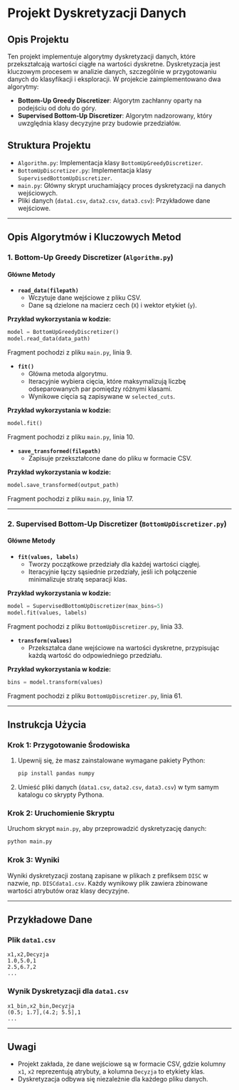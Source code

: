 # Projekt Dyskretyzacji Danych

## Opis Projektu

Ten projekt implementuje algorytmy dyskretyzacji danych, które przekształcają wartości ciągłe na wartości dyskretne. Dyskretyzacja jest kluczowym procesem w analizie danych, szczególnie w przygotowaniu danych do klasyfikacji i eksploracji. W projekcie zaimplementowano dwa algorytmy:
- **Bottom-Up Greedy Discretizer**: Algorytm zachłanny oparty na podejściu od dołu do góry.
- **Supervised Bottom-Up Discretizer**: Algorytm nadzorowany, który uwzględnia klasy decyzyjne przy budowie przedziałów.

## Struktura Projektu

- `Algorithm.py`: Implementacja klasy `BottomUpGreedyDiscretizer`.
- `BottomUpDiscretizer.py`: Implementacja klasy `SupervisedBottomUpDiscretizer`.
- `main.py`: Główny skrypt uruchamiający proces dyskretyzacji na danych wejściowych.
- Pliki danych (`data1.csv`, `data2.csv`, `data3.csv`): Przykładowe dane wejściowe.

---

## Opis Algorytmów i Kluczowych Metod

### **1. Bottom-Up Greedy Discretizer (`Algorithm.py`)**

#### Główne Metody
- **`read_data(filepath)`**
  - Wczytuje dane wejściowe z pliku CSV.
  - Dane są dzielone na macierz cech (`X`) i wektor etykiet (`y`).

**Przykład wykorzystania w kodzie:**
```python
model = BottomUpGreedyDiscretizer()
model.read_data(data_path)
```
Fragment pochodzi z pliku `main.py`, linia 9.

- **`fit()`**
  - Główna metoda algorytmu.
  - Iteracyjnie wybiera cięcia, które maksymalizują liczbę odseparowanych par pomiędzy różnymi klasami.
  - Wynikowe cięcia są zapisywane w `selected_cuts`.

**Przykład wykorzystania w kodzie:**
```python
model.fit()
```
Fragment pochodzi z pliku `main.py`, linia 10.

- **`save_transformed(filepath)`**
  - Zapisuje przekształcone dane do pliku w formacie CSV.

**Przykład wykorzystania w kodzie:**
```python
model.save_transformed(output_path)
```
Fragment pochodzi z pliku `main.py`, linia 17.

---

### **2. Supervised Bottom-Up Discretizer (`BottomUpDiscretizer.py`)**

#### Główne Metody
- **`fit(values, labels)`**
  - Tworzy początkowe przedziały dla każdej wartości ciągłej.
  - Iteracyjnie łączy sąsiednie przedziały, jeśli ich połączenie minimalizuje stratę separacji klas.

**Przykład wykorzystania w kodzie:**
```python
model = SupervisedBottomUpDiscretizer(max_bins=5)
model.fit(values, labels)
```
Fragment pochodzi z pliku `BottomUpDiscretizer.py`, linia 33.

- **`transform(values)`**
  - Przekształca dane wejściowe na wartości dyskretne, przypisując każdą wartość do odpowiedniego przedziału.

**Przykład wykorzystania w kodzie:**
```python
bins = model.transform(values)
```
Fragment pochodzi z pliku `BottomUpDiscretizer.py`, linia 61.

---

## Instrukcja Użycia

### Krok 1: Przygotowanie Środowiska
1. Upewnij się, że masz zainstalowane wymagane pakiety Python:
   ```bash
   pip install pandas numpy
   ```

2. Umieść pliki danych (`data1.csv`, `data2.csv`, `data3.csv`) w tym samym katalogu co skrypty Pythona.

### Krok 2: Uruchomienie Skryptu
Uruchom skrypt `main.py`, aby przeprowadzić dyskretyzację danych:
```bash
python main.py
```

### Krok 3: Wyniki
Wyniki dyskretyzacji zostaną zapisane w plikach z prefiksem `DISC` w nazwie, np. `DISCdata1.csv`. Każdy wynikowy plik zawiera zbinowane wartości atrybutów oraz klasy decyzyjne.

---

## Przykładowe Dane

### Plik `data1.csv`
```csv
x1,x2,Decyzja
1.0,5.0,1
2.5,6.7,2
...
```

### Wynik Dyskretyzacji dla `data1.csv`
```csv
x1_bin,x2_bin,Decyzja
(0.5; 1.7],(4.2; 5.5],1
...
```

---

## Uwagi

- Projekt zakłada, że dane wejściowe są w formacie CSV, gdzie kolumny `x1`, `x2` reprezentują atrybuty, a kolumna `Decyzja` to etykiety klas.
- Dyskretyzacja odbywa się niezależnie dla każdego pliku danych.
